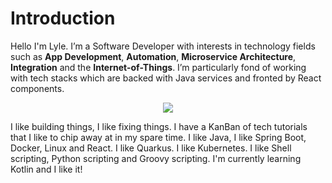 # Introduction
Hello I'm Lyle. I’m a Software Developer with interests in technology fields such as **App Development**,
**Automation**, **Microservice Architecture**, **Integration** and the **Internet-of-Things**. I’m particularly fond 
of working with tech stacks which are backed with Java services and fronted by React components.

<p align="center">
<img src="https://ams03pap001files.storage.live.com/y4mnhztGab2OW6cNnsLFOmTUvI259pLArhsG_nkoyBxeKGmFE_YzLPpGUw-KPLfNrCWJH0IDtgwwuX5Mh9gm9XpfTvs7iNo_iKN1fYdqqPKTt7c4bbDu834ytEVS6Q2HAKMu2J3vjZQfclMn-1AUZp6irte0o8-mvARUjXdvSg2IrGK7HJjopKMMHG9wODQp80T?width=760&height=736&cropmode=none">
</p>

I like building things, I like fixing things. I have a KanBan of tech tutorials that I like to chip away at in my spare time. 
I like Java, I like Spring Boot, Docker, Linux and React. I like Quarkus. I like Kubernetes. I like Shell scripting, Python scripting and
Groovy scripting. I'm currently learning Kotlin and I like it!


